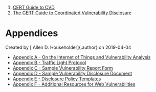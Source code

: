 



1.  [CERT Guide to CVD](index.html)
2.  [The CERT Guide to Coordinated Vulnerability
    Disclosure](The-CERT-Guide-to-Coordinated-Vulnerability-Disclosure_47677443.html)


# Appendices 




Created by [ Allen D. Householder]{.author} on 2019-04-04



-   [Appendix A - On the Internet of Things and Vulnerability
    Analysis](Appendix-A---On-the-Internet-of-Things-and-Vulnerability-Analysis_47677518.html)
-   [Appendix B - Traffic Light
    Protocol](Appendix-B---Traffic-Light-Protocol_47677521.html)
-   [Appendix C - Sample Vulnerability Report
    Form](Appendix-C---Sample-Vulnerability-Report-Form_47677523.html)
-   [Appendix D - Sample Vulnerability Disclosure
    Document](Appendix-D---Sample-Vulnerability-Disclosure-Document_47677525.html)
-   [Appendix E - Disclosure Policy
    Templates](Appendix-E---Disclosure-Policy-Templates_47677527.html)
-   [Appendix F - Additional Resources for Web
    Vulnerabilities](Appendix-F---Additional-Resources-for-Web-Vulnerabilities_57278470.html)












